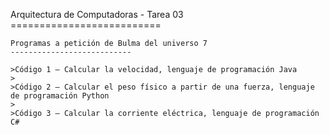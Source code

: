 Arquitectura de Computadoras - Tarea 03
    ==========================

    Programas a petición de Bulma del universo 7
    ---------------------------

    >Código 1 – Calcular la velocidad, lenguaje de programación Java
    >
    >Código 2 – Calcular el peso físico a partir de una fuerza, lenguaje de programación Python
    >
    >Código 3 – Calcular la corriente eléctrica, lenguaje de programación C#

